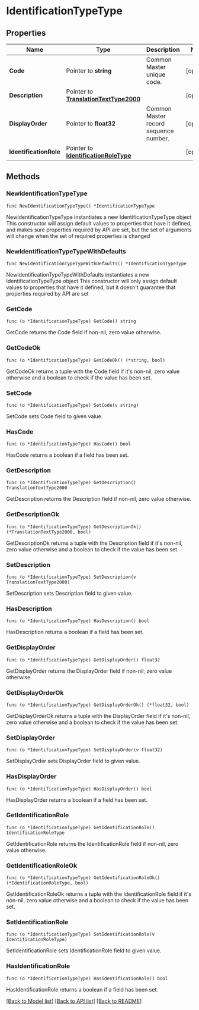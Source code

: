 # IdentificationTypeType

## Properties

Name | Type | Description | Notes
------------ | ------------- | ------------- | -------------
**Code** | Pointer to **string** | Common Master unique code. | [optional] 
**Description** | Pointer to [**TranslationTextType2000**](TranslationTextType2000.md) |  | [optional] 
**DisplayOrder** | Pointer to **float32** | Common Master record sequence number. | [optional] 
**IdentificationRole** | Pointer to [**IdentificationRoleType**](IdentificationRoleType.md) |  | [optional] 

## Methods

### NewIdentificationTypeType

`func NewIdentificationTypeType() *IdentificationTypeType`

NewIdentificationTypeType instantiates a new IdentificationTypeType object
This constructor will assign default values to properties that have it defined,
and makes sure properties required by API are set, but the set of arguments
will change when the set of required properties is changed

### NewIdentificationTypeTypeWithDefaults

`func NewIdentificationTypeTypeWithDefaults() *IdentificationTypeType`

NewIdentificationTypeTypeWithDefaults instantiates a new IdentificationTypeType object
This constructor will only assign default values to properties that have it defined,
but it doesn't guarantee that properties required by API are set

### GetCode

`func (o *IdentificationTypeType) GetCode() string`

GetCode returns the Code field if non-nil, zero value otherwise.

### GetCodeOk

`func (o *IdentificationTypeType) GetCodeOk() (*string, bool)`

GetCodeOk returns a tuple with the Code field if it's non-nil, zero value otherwise
and a boolean to check if the value has been set.

### SetCode

`func (o *IdentificationTypeType) SetCode(v string)`

SetCode sets Code field to given value.

### HasCode

`func (o *IdentificationTypeType) HasCode() bool`

HasCode returns a boolean if a field has been set.

### GetDescription

`func (o *IdentificationTypeType) GetDescription() TranslationTextType2000`

GetDescription returns the Description field if non-nil, zero value otherwise.

### GetDescriptionOk

`func (o *IdentificationTypeType) GetDescriptionOk() (*TranslationTextType2000, bool)`

GetDescriptionOk returns a tuple with the Description field if it's non-nil, zero value otherwise
and a boolean to check if the value has been set.

### SetDescription

`func (o *IdentificationTypeType) SetDescription(v TranslationTextType2000)`

SetDescription sets Description field to given value.

### HasDescription

`func (o *IdentificationTypeType) HasDescription() bool`

HasDescription returns a boolean if a field has been set.

### GetDisplayOrder

`func (o *IdentificationTypeType) GetDisplayOrder() float32`

GetDisplayOrder returns the DisplayOrder field if non-nil, zero value otherwise.

### GetDisplayOrderOk

`func (o *IdentificationTypeType) GetDisplayOrderOk() (*float32, bool)`

GetDisplayOrderOk returns a tuple with the DisplayOrder field if it's non-nil, zero value otherwise
and a boolean to check if the value has been set.

### SetDisplayOrder

`func (o *IdentificationTypeType) SetDisplayOrder(v float32)`

SetDisplayOrder sets DisplayOrder field to given value.

### HasDisplayOrder

`func (o *IdentificationTypeType) HasDisplayOrder() bool`

HasDisplayOrder returns a boolean if a field has been set.

### GetIdentificationRole

`func (o *IdentificationTypeType) GetIdentificationRole() IdentificationRoleType`

GetIdentificationRole returns the IdentificationRole field if non-nil, zero value otherwise.

### GetIdentificationRoleOk

`func (o *IdentificationTypeType) GetIdentificationRoleOk() (*IdentificationRoleType, bool)`

GetIdentificationRoleOk returns a tuple with the IdentificationRole field if it's non-nil, zero value otherwise
and a boolean to check if the value has been set.

### SetIdentificationRole

`func (o *IdentificationTypeType) SetIdentificationRole(v IdentificationRoleType)`

SetIdentificationRole sets IdentificationRole field to given value.

### HasIdentificationRole

`func (o *IdentificationTypeType) HasIdentificationRole() bool`

HasIdentificationRole returns a boolean if a field has been set.


[[Back to Model list]](../README.md#documentation-for-models) [[Back to API list]](../README.md#documentation-for-api-endpoints) [[Back to README]](../README.md)


